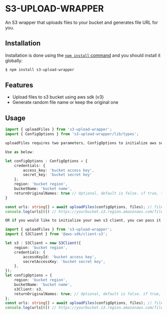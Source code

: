 # S3-UPLOAD-WRAPPER

An S3 wrapper that uploads files to your bucket and generates file URL for you.

## Installation

Installation is done using the
[`npm install` command](https://docs.npmjs.com/downloading-and-installing-packages-globally) and you should install it globally:

```bash
$ npm install s3-upload-wrapper
```

## Features

- Upload files to s3 bucket using aws sdk (v3)
- Generate random file name or keep the original one

## Usage

```typescript
import { uploadFiles } from 's3-upload-wrapper';
import { ConfigOptions } from 's3-upload-wrapper/lib/types';

uploadFiles requires two parameters, ConfigOptions to initialize aws sdk and files array from multer

Use as below:

let configOptions : ConfigOptions = {
    credentials: {
        access_key: 'bucket access key',
        secret_key: 'bucket secret key'
    };
    region: 'bucket region',
    bucketName: 'bucket name',
    returnOriginalNames: true // Optional, default is false. if true, then uses original file names received from multer while uploading to bucket
}

const urls: string[] = await uploadFiles(configOptions, files); // files is Array<Express.Multer.File> from multer
console.log(urls[0]) // https://yourbucket.s3.region.amazonaws.com/filename

OR if you would like to initialize your own s3 client, you can pass it to the uploadFiles function as part of ConfigOptions instead of credentials

import { uploadFiles } from 's3-upload-wrapper';
import { S3Client } from '@aws-sdk/client-s3';

let s3 : S3Client = new S3Client({
    region: 'bucket region',
    credentials: {
        accessKeyId: 'bucket access key',
        secretAccessKey: 'bucket secret key',
    },
});
let configOptions = {
    region: 'bucket region',
    bucketName: 'bucket name',
    s3Client: s3,
    returnOriginalNames: true; // Optional, default is false. if true, then uses original file names received from multer while uploading to bucket
};
const urls: string[] = await uploadFiles(configOptions, files); // files is Array<Express.Multer.File> from multer
console.log(urls[0]) // https://yourbucket.s3.region.amazonaws.com/filename
```
